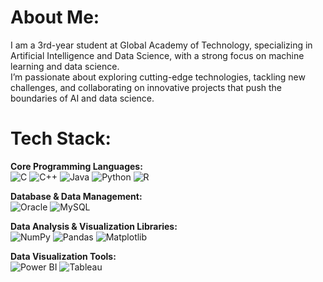 # About Me:
I am a 3rd-year student at Global Academy of Technology, specializing in Artificial Intelligence and Data Science, with a strong focus on machine learning and data science.<br> I’m passionate about exploring cutting-edge technologies, tackling new challenges, and collaborating on innovative projects that push the boundaries of AI and data science.


# Tech Stack:
**Core Programming Languages:**  
![C](https://img.shields.io/badge/c-%233495DB.svg?style=plastic&logo=c&logoColor=white) 
![C++](https://img.shields.io/badge/c++-%238FA8D2.svg?style=plastic&logo=c%2B%2B&logoColor=white) 
![Java](https://img.shields.io/badge/java-%23D4885A.svg?style=plastic&logo=openjdk&logoColor=white) 
![Python](https://img.shields.io/badge/python-%235478A6.svg?style=plastic&logo=python&logoColor=ffdd54) 
![R](https://img.shields.io/badge/r-%2391B3D8.svg?style=plastic&logo=r&logoColor=white)  

**Database & Data Management:**  
![Oracle](https://img.shields.io/badge/Oracle-%23D26A5A.svg?style=plastic&logo=oracle&logoColor=white) 
![MySQL](https://img.shields.io/badge/mysql-%234489A1.svg?style=plastic&logo=mysql&logoColor=white)  

**Data Analysis & Visualization Libraries:**  
![NumPy](https://img.shields.io/badge/numpy-%234495C1.svg?style=plastic&logo=numpy&logoColor=white) 
![Pandas](https://img.shields.io/badge/pandas-%23524B71.svg?style=plastic&logo=pandas&logoColor=white) 
![Matplotlib](https://img.shields.io/badge/Matplotlib-%2390A4C1.svg?style=plastic&logo=Matplotlib&logoColor=black)  

**Data Visualization Tools:**  
![Power BI](https://img.shields.io/badge/power_bi-%234B8BBE.svg?style=plastic&logo=powerbi&logoColor=black) 
![Tableau](https://img.shields.io/badge/Tableau-%23488BA1.svg?style=plastic&logo=tableau&logoColor=white)







